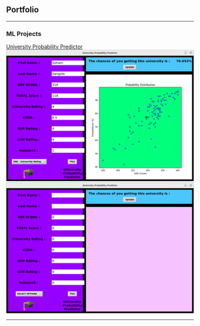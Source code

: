 ## Portfolio

---

### ML Projects

[University Probability Predictor](https://github.com/sohamsangole/University-Probability-Predictor)
<img src="images/proj1.png?raw=true"/>
<img src="images/uniprobpred.png?raw=true"/>

---

